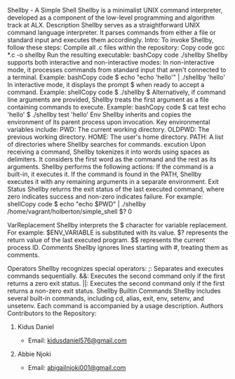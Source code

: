 Shellby - A Simple Shell 
Shellby is a minimalist UNIX command interpreter, developed as a component of the low-level programming and algorithm track at ALX.
Description 
Shellby serves as a straightforward UNIX command language interpreter. It parses commands from either a file or standard input and executes them accordingly.
Intro: 
To invoke Shellby, follow these steps:
Compile all .c files within the repository:
Copy code
gcc *.c -o shellby 
Run the resulting executable:
bashCopy code
./shellby 
Shellby supports both interactive and non-interactive modes:
In non-interactive mode, it processes commands from standard input that aren't connected to a terminal.
Example:
bashCopy code
$ echo "echo 'hello'" | ./shellby 'hello' 
In interactive mode, it displays the prompt $ when ready to accept a command.
Example:
shellCopy code
$ ./shellby $ 
Alternatively, if command line arguments are provided, Shellby treats the first argument as a file containing commands to execute.
Example:
bashCopy code
$ cat test echo 'hello' $ ./shellby test 'hello' 
Env
Shellby inherits and copies the environment of its parent process upon invocation. Key environmental variables include:
PWD: The current working directory.
OLDPWD: The previous working directory.
HOME: The user's home directory.
PATH: A list of directories where Shellby searches for commands.
excution 
Upon receiving a command, Shellby tokenizes it into words using spaces as delimiters. It considers the first word as the command and the rest as its arguments. Shellby performs the following actions:
If the command is a built-in, it executes it.
If the command is found in the PATH, Shellby executes it with any remaining arguments in a separate environment.
Exit Status 
Shellby returns the exit status of the last executed command, where zero indicates success and non-zero indicates failure. For example:
shellCopy code
$ echo "echo $PWD" | ./shellby /home/vagrant/holberton/simple_shell $? 0 

VarReplacement
Shellby interprets the $ character for variable replacement. For example:
$ENV_VARIABLE is substituted with its value.
$? represents the return value of the last executed program.
$$ represents the current process ID.
Comments 
Shellby ignores lines starting with #, treating them as comments.

Operators 
Shellby recognizes special operators:
;: Separates and executes commands sequentially.
&&: Executes the second command only if the first returns a zero exit status.
||: Executes the second command only if the first returns a non-zero exit status.
Shellby Builtin Commands 
Shellby includes several built-in commands, including cd, alias, exit, env, setenv, and unsetenv. Each command is accompanied by a usage description.
Authors 
Contributors to the Repository:

1. Kidus Daniel
   - Email: kidusdaniel576@gmail.com

2. Abbie Njoki
   - Email: abigailnjoki001@gmail.com

